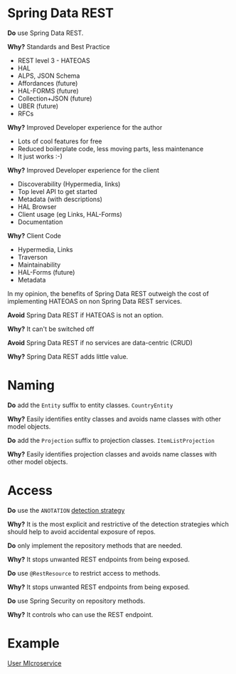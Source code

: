 # Spring Data REST

__Do__ use Spring Data REST.

__Why?__ Standards and Best Practice

* REST level 3 - HATEOAS
* HAL 
* ALPS, JSON Schema
* Affordances (future)
* HAL-FORMS (future)
* Collection+JSON (future)
* UBER (future)
* RFCs

__Why?__ Improved Developer experience for the author

* Lots of cool features for free
* Reduced boilerplate code, less moving parts, less maintenance
* It just works :-)

__Why?__ Improved Developer experience for the client

* Discoverability (Hypermedia, links)
* Top level API to get started
* Metadata (with descriptions)
* HAL Browser
* Client usage (eg Links, HAL-Forms)
* Documentation

__Why?__ Client Code

* Hypermedia, Links
* Traverson
* Maintainability
* HAL-Forms (future)
* Metadata

In my opinion, the benefits of Spring Data REST outweigh the cost of implementing 
HATEOAS on non Spring Data REST services.


__Avoid__ Spring Data REST if HATEOAS is not an option.

__Why?__ It can't be switched off


__Avoid__ Spring Data REST if no services are data-centric (CRUD)

__Why?__ Spring Data REST adds little value.


# Naming

__Do__ add the `Entity` suffix to entity classes. `CountryEntity`

__Why?__ Easily identifies entity classes and avoids name classes with other model objects.

__Do__ add the `Projection` suffix to projection classes. `ItemListProjection`

__Why?__ Easily identifies projection classes and avoids name classes with other model objects.


# Access

__Do__ use the `ANOTATION` [detection strategy](https://docs.spring.io/spring-data/rest/docs/current/reference/html/#getting-started.setting-repository-detection-strategy)

__Why?__ It is the most explicit and restrictive of the detection strategies which should help to avoid accidental exposure of repos.

__Do__ only implement the repository methods that are needed.

__Why?__ It stops unwanted REST endpoints from being exposed.

__Do__ use `@RestResource` to restrict access to methods.

__Why?__ It stops unwanted REST endpoints from being exposed.

__Do__ use Spring Security on repository methods.

__Why?__ It controls who can use the REST endpoint.

# Example

[User MIcroservice](https://github.com/marklishman/user-microservice)
